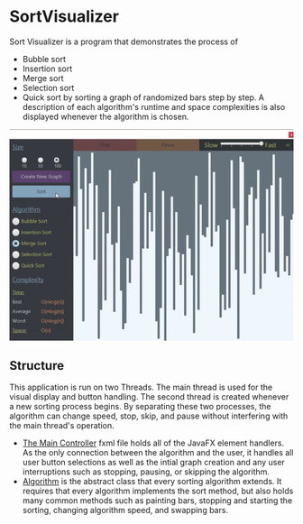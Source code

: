 # SortVisualizer
Sort Visualizer is a program that demonstrates the process of
- Bubble sort
- Insertion sort
- Merge sort
- Selection sort
- Quick sort 
by sorting a graph of randomized bars step by step. A description of each algorithm's runtime and space complexities is also displayed whenever the algorithm is chosen. 

![Demo](mergeSortGif.gif)
## Structure
This application is run on two Threads. The main thread is used for the visual display and button handling. The second thread is created whenever a new sorting process begins. By separating these two processes, the algorithm can change speed, stop, skip, and pause without interfering with the main thread's operation.
- [The Main Controller](SortVisualizer/src/application/MainController.java) fxml file holds all of the JavaFX element handlers. As the only connection between the algorithm and the user, it handles all user button selections as well as the intial graph creation and any user interruptions such as stopping, pausing, or skipping the algorithm.
- [Algorithm](SortVisualizer/src/application/SortingAlgs/Algorithm.java) is the abstract class that every sorting algorithm extends. It requires that every algorithm implements the sort method, but also holds many common methods such as painting bars, stopping and starting the sorting, changing algorithm speed, and swapping bars. 
